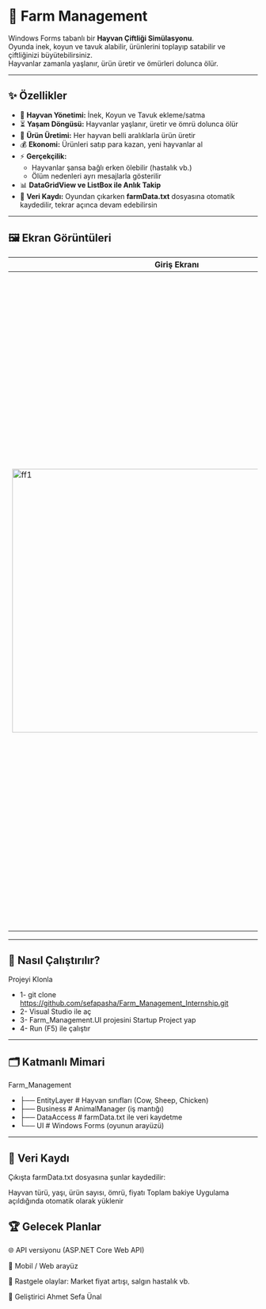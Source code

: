 # 🐄 Farm Management

Windows Forms tabanlı bir **Hayvan Çiftliği Simülasyonu**.  
Oyunda inek, koyun ve tavuk alabilir, ürünlerini toplayıp satabilir ve çiftliğinizi büyütebilirsiniz.  
Hayvanlar zamanla yaşlanır, ürün üretir ve ömürleri dolunca ölür.

---

## ✨ Özellikler

- 🐓 **Hayvan Yönetimi:** İnek, Koyun ve Tavuk ekleme/satma  
- ⏳ **Yaşam Döngüsü:** Hayvanlar yaşlanır, üretir ve ömrü dolunca ölür  
- 🥚 **Ürün Üretimi:** Her hayvan belli aralıklarla ürün üretir  
- 💰 **Ekonomi:** Ürünleri satıp para kazan, yeni hayvanlar al  
- ⚡ **Gerçekçilik:**  
  - Hayvanlar şansa bağlı erken ölebilir (hastalık vb.)  
  - Ölüm nedenleri ayrı mesajlarla gösterilir  
- 📊 **DataGridView ve ListBox ile Anlık Takip**  
- 💾 **Veri Kaydı:** Oyundan çıkarken **farmData.txt** dosyasına otomatik kaydedilir, tekrar açınca devam edebilirsin

---

## 🖼️ Ekran Görüntüleri

Giriş Ekranı         |  Hayvan Yönetimi
------------------|------------------
<img width="665" height="532" alt="ff1" src="https://github.com/user-attachments/assets/40934d85-8b49-4c8a-8b4d-d12a8652d05e" />    |  <img width="1156" height="658" alt="ff3" src="https://github.com/user-attachments/assets/c3b46261-6842-4205-b8dd-b14482998d46" /> <img width="1145" height="665" alt="ff4" src="https://github.com/user-attachments/assets/dae7c7c5-d1b0-430d-b9aa-66e3756727b7" />

---

## 🚀 Nasıl Çalıştırılır?
Projeyi Klonla
- 1- git clone https://github.com/sefapasha/Farm_Management_Internship.git
- 2- Visual Studio ile aç
- 3- Farm_Management.UI projesini Startup Project yap
- 4- Run (F5) ile çalıştır

---

## 🗂️ Katmanlı Mimari
Farm_Management
- ├── EntityLayer      # Hayvan sınıfları (Cow, Sheep, Chicken)
- ├── Business         # AnimalManager (iş mantığı)
- ├── DataAccess       # farmData.txt ile veri kaydetme
- └── UI               # Windows Forms (oyunun arayüzü)

---
 
## 💾 Veri Kaydı
Çıkışta farmData.txt dosyasına şunlar kaydedilir:

Hayvan türü, yaşı, ürün sayısı, ömrü, fiyatı
Toplam bakiye
Uygulama açıldığında otomatik olarak yüklenir

## 🏆 Gelecek Planlar
🌐 API versiyonu (ASP.NET Core Web API)

📱 Mobil / Web arayüz

🎲 Rastgele olaylar: Market fiyat artışı, salgın hastalık vb.

👤 Geliştirici
Ahmet Sefa Ünal
